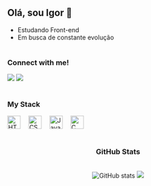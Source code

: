 ## Olá, sou Igor 👋
- Estudando Front-end
- Em busca de constante evolução
#

<h3 align="left">Connect with me!</h3>

<div align="left">
<a href="mailto:igorrbeiru_@outlook.com"><img src="https://img.shields.io/badge/-Email-%23333?style=for-the-badge&logo=gmail&logoColor=white" target="_blank"></a>
  <a href="https://www.linkedin.com/in/igor-ribeiro-55bb93346" target="_blank">
    <img src="https://img.shields.io/badge/LinkedIn-0077B5?style=for-the-badge&logo=linkedin&logoColor=white">
  </a> 
</div>

#

<h3 align="left">My Stack</h3>

<div align="left">
  <img src="https://cdn.jsdelivr.net/gh/devicons/devicon/icons/html5/html5-original.svg" height="30" alt="HTML5" />
  <img width="10" />
  <img src="https://cdn.jsdelivr.net/gh/devicons/devicon/icons/css3/css3-original.svg" height="30" alt="CSS3" />
  <img width="10" />
  <img src="https://cdn.jsdelivr.net/gh/devicons/devicon/icons/javascript/javascript-plain.svg" height="30" alt="JavaScript" />
  <img width="10" />
  <img src="https://cdn.jsdelivr.net/gh/devicons/devicon/icons/c/c-original.svg" height="30" alt="C" />
</div>

#

<div align="center">
  <h3>GitHub Stats</h3>
  <br>
<img src="https://github-readme-stats.vercel.app/api?username=igorsribeiro&show_icons=true&theme=codeSTACKr" alt="GitHub stats">
  <a href="https://github.com/pedrms/github-readme-stats">
<img src="https://github-readme-stats.vercel.app/api/top-langs/?username=igorsribeiro&layout=compact&theme=codeSTACKr">
  </a>
  </div>
